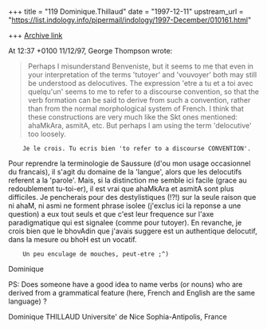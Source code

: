 +++
title = "119 Dominique.Thillaud"
date = "1997-12-11"
upstream_url = "https://list.indology.info/pipermail/indology/1997-December/010161.html"

+++
[Archive link](https://list.indology.info/pipermail/indology/1997-December/010161.html)

At 12:37 +0100 11/12/97, George Thompson wrote:
>Perhaps I misunderstand Benveniste, but it seems to me that even in your
>interpretation of the terms 'tutoyer' and 'vouvoyer' both may still be
>understood as delocutives. The expression 'etre a tu et a toi avec
>quelqu'un' seems to me to refer to a discourse convention, so that the verb
>formation can be said to derive from such a convention, rather than from
>the normal morphological system of French. I think that these constructions
>are very much like the Skt ones mentioned: ahaMkAra, asmitA, etc. But
>perhaps I am using the term 'delocutive' too loosely.

        Je le crois. Tu ecris bien 'to refer to a discourse CONVENTION'.
Pour reprendre la terminologie de Saussure (d'ou mon usage occasionnel du
francais), il s'agit du domaine de la 'langue', alors que les delocutifs
referent a la 'parole'.
        Mais, si la distinction me semble ici facile (grace au redoublement
tu-toi-er), il est vrai que ahaMkAra et asmitA sont plus difficiles. Je
pencherais pour des destylistiques (!?!) sur la seule raison que ni ahaM,
ni asmi ne forment phrase isolee (j'exclus ici la reponse a une question) a
eux tout seuls et que c'est leur frequence sur l'axe paradigmatique qui est
signalee (comme pour tutoyer).
        En revanche, je crois bien que le bhovAdin que j'avais suggere est
un authentique delocutif, dans la mesure ou bhoH est un vocatif.

        Un peu enculage de mouches, peut-etre ;^)
Dominique

PS: Does someone have a good idea to name verbs (or nouns) who are derived
from a grammatical feature (here, French and English are the same language)
?

Dominique THILLAUD
Universite' de Nice Sophia-Antipolis, France



